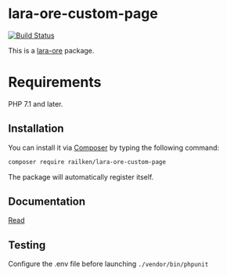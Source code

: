 # lara-ore-custom-page

[![Build Status](https://travis-ci.org/railken/lara-ore-custom-page.svg?branch=master)](https://travis-ci.org/railken/lara-ore-custom-page)

This is a [lara-ore](https://github.com/railken/lara-ore) package.

# Requirements

PHP 7.1 and later.

## Installation

You can install it via [Composer](https://getcomposer.org/) by typing the following command:

```bash
composer require railken/lara-ore-custom-page
```

The package will automatically register itself.

## Documentation

[Read](docs/index.md)

## Testing

Configure the .env file before launching `./vendor/bin/phpunit`
